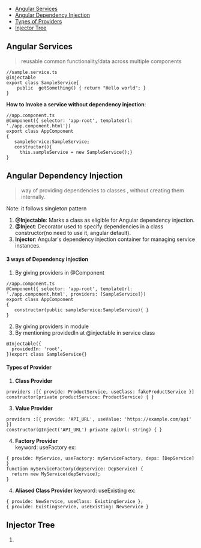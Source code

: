 - [Angular Services](#angular-services)
- [Angular Dependency Injection](#angular-dependency-injection)
- [Types of Providers](#3-ways-of-dependency-injection)
- [Injector Tree]()

## Angular Services
> reusable common functionality/data across multiple components  
```
//sample.service.ts
@injectable
export class SampleService{
    public  getSomething() { return "Hello world"; }
}
```
**How to Invoke a service without dependency injection**:
```
//app.component.ts
@Component({ selector: 'app-root', templateUrl: './app.component.html'})
export class AppComponent
{ 
   sampleService:SampleService;
   constructor(){
     this.sampleService = new SampleService();}
}
```
## Angular Dependency Injection
>  way of providing dependencies to classes , without creating them internally.

Note: it follows singleton pattern

1. **@Injectable**: Marks a class as eligible for Angular dependency injection.
2. **@Inject**: Decorator used to specify dependencies in a class constructor(no need to use it, angular default).
3. **Injector**: Angular's dependency injection container for managing service instances.
  
  
#### 3 ways of Dependency injection
1. By giving providers in @Component
```
//app.component.ts
@Component({ selector: 'app-root', templateUrl: './app.component.html', providers: [SampleService]})
export class AppComponent
{ 
   constructor(public sampleService:SampleService){ }
}
```
2. By giving providers in module
3. By mentioning providedIn at @injectable in service class
```
@Injectable({
  providedIn: 'root',
})export class SampleService{}
```
#### Types of Provider  
1. **Class Provider**  
```
providers :[{ provide: ProductService, useClass: fakeProductService }]
constructor(private productService: ProductService) { }
```     
3. **Value Provider**   
```
providers :[{ provide: 'API_URL', useValue: 'https://example.com/api' }]
constructor(@Inject('API_URL') private apiUrl: string) { }
```  
4. **Factory Provider**  
 keyword: useFactory 
ex:  
```
{ provide: MyService, useFactory: myServiceFactory, deps: [DepService] }
function myServiceFactory(depService: DepService) {
  return new MyService(depService);
}
```
4. **Aliased Class Provider**
 keyword: useExisting
ex:
```
{ provide: NewService, useClass: ExistingService },
{ provide: ExistingService, useExisting: NewService }
```  

## Injector Tree
1. 
